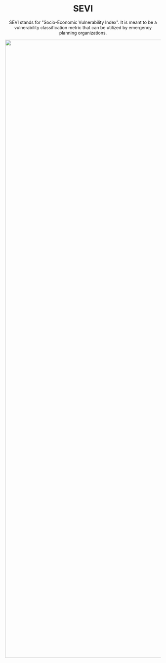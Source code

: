 <h1 align="center">SEVI</h1>
<p align="center">SEVI stands for "Socio-Economic Vulnerability Index". It is meant to be a vulnerability classification metric that can be utilized by emergency planning organizations.</p>
<img src="https://i0.wp.com/media3.giphy.com/media/eHQ5BsgBIBIGI/giphy.gif" width="2000">
